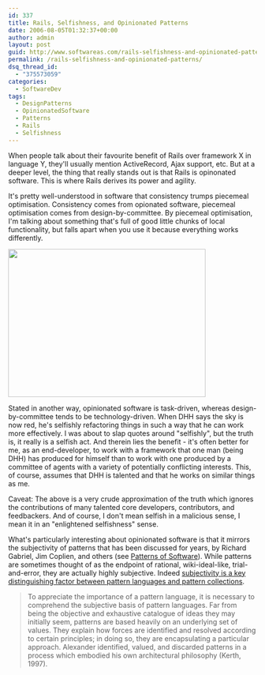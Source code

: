 ```yaml
---
id: 337
title: Rails, Selfishness, and Opinionated Patterns
date: 2006-08-05T01:32:37+00:00
author: admin
layout: post
guid: http://www.softwareas.com/rails-selfishness-and-opinionated-patterns
permalink: /rails-selfishness-and-opinionated-patterns/
dsq_thread_id:
  - "375573059"
categories:
  - SoftwareDev
tags:
  - DesignPatterns
  - OpinionatedSoftware
  - Patterns
  - Rails
  - Selfishness
---
```

When people talk about their favourite benefit of Rails over framework X in language Y, they'll usually mention ActiveRecord, Ajax support, etc. But at a deeper level, the thing that really stands out is that Rails is opinonated software. This is where Rails derives its power and agility.

It's pretty well-understood in software that consistency trumps piecemeal optimisation. Consistency comes from opionated software, piecemeal optimisation comes from design-by-committee. By piecemeal optimisation, I'm talking about something that's full of good little chunks of local functionality, but falls apart when you use it because everything works differently.

<img src="http://img205.imageshack.us/img205/9752/whitechesskinghl4.jpg" width="400" height="300"/>

Stated in another way, opinionated software is task-driven, whereas design-by-committee tends to be technology-driven. When DHH says the sky is now red, he's selfishly refactoring things in such a way that he can work more effectively. I was about to slap quotes around "selfishly", but the truth is, it really is a selfish act. And therein lies the benefit - it's often better for me, as an end-developer, to work with a framework that one man (being DHH) has produced for himself than to work with one produced by a committee of agents with a variety of potentially conflicting interests. This, of course, assumes that DHH is talented and that he works on similar things as me.

Caveat: The above is a very crude approximation of the truth which ignores the contributions of many talented core developers, contributors, and feedbackers. And of course, I don't mean selfish in a malicious sense, I mean it in an "enlightened selfishness" sense.

What's particularly interesting about opinionated software is that it mirrors the subjectivity of patterns that has been discussed for years, by Richard Gabriel, Jim Coplien, and others (see <a href="http://www.amazon.com/exec/obidos/tg/detail/-/0195121236?v=glance">Patterns of Software</a>).  While patterns are sometimes thought of as the endpoint of rational, wiki-ideal-like, trial-and-error, they are actually highly subjective. Indeed <a href="http://mahemoff.com/paper/language/">subjectivity is a key distinguishing factor between pattern languages and pattern collections</a>.

<blockquote>
<p>To appreciate the importance of a pattern language, it is necessary to comprehend the subjective basis of pattern languages. Far from being the objective and exhaustive catalogue of ideas they may initially seem, patterns are based heavily on an underlying set of values. They explain how forces are identified and resolved according to certain principles; in doing so, they are encapsulating a particular approach. Alexander identified, valued, and discarded patterns in a process which embodied his own architectural philosophy (Kerth, 1997).</p>
</blockquote>
